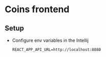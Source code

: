 # Coins frontend

## Setup

- Configure env variables in the Intellij

  ```txt 
  REACT_APP_API_URL=http://localhost:8080
  ```
